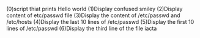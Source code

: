 (0)script thiat prints Hello world
(1)Display confused smiley
(2)Display content of etc/passwd file
(3)Display the content of /etc/passwd and /etc/hosts
(4)Display the last 10 lines of /etc/passwd
(5)Display the first 10 lines of /etc/passwd
(6)Display the third line of the file iacta
